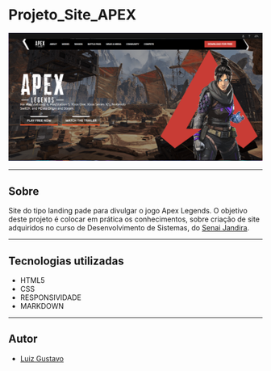 # Projeto_Site_APEX

![img](./img/site.PNG)

---

## Sobre
Site do tipo landing pade para
divulgar o jogo Apex Legends.
O objetivo deste projeto é colocar 
em prática os conhecimentos, sobre
criação de site adquiridos no curso
de Desenvolvimento de Sistemas, do 
[Senai Jandira](https://jandira.sp.senai.br/).

---
## Tecnologias utilizadas
- HTML5
- CSS
- RESPONSIVIDADE
- MARKDOWN

---
## Autor
- [Luiz Gustavo](https://github.com/luizgustavo2006)